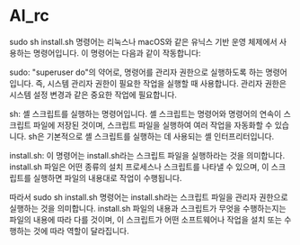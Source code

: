 # AI_rc
sudo sh install.sh 명령어는 리눅스나 macOS와 같은 유닉스 기반 운영 체제에서 사용하는 명령어입니다. 이 명령어는 다음과 같이 작동합니다:

sudo: "superuser do"의 약어로, 명령어를 관리자 권한으로 실행하도록 하는 명령어입니다. 즉, 시스템 관리자 권한이 필요한 작업을 실행할 때 사용합니다. 관리자 권한은 시스템 설정 변경과 같은 중요한 작업에 필요합니다.

sh: 셸 스크립트를 실행하는 명령어입니다. 셸 스크립트는 명령어와 명령어의 연속이 스크립트 파일에 저장된 것이며, 스크립트 파일을 실행하여 여러 작업을 자동화할 수 있습니다. sh은 기본적으로 셸 스크립트를 실행하는 데 사용되는 셸 인터프리터입니다.

install.sh: 이 명령어는 install.sh라는 스크립트 파일을 실행하라는 것을 의미합니다. install.sh 파일은 어떤 종류의 설치 프로세스나 스크립트를 나타낼 수 있으며, 이 스크립트를 실행하면 파일의 내용대로 작업이 수행됩니다.

따라서 sudo sh install.sh 명령어는 install.sh라는 스크립트 파일을 관리자 권한으로 실행하는 것을 의미합니다. install.sh 파일의 내용과 스크립트가 무엇을 수행하는지는 파일의 내용에 따라 다를 것이며, 이 스크립트가 어떤 소프트웨어나 작업을 설치 또는 수행하는 것에 따라 역할이 달라집니다.
